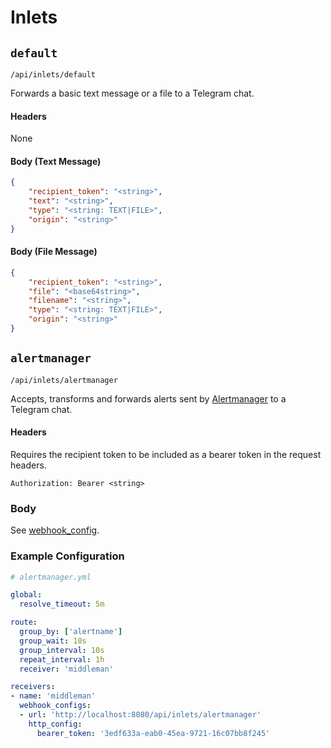 # Inlets
## `default`
`/api/inlets/default`

Forwards a basic text message or a file to a Telegram chat.  

#### Headers
None

#### Body (Text Message)
```json
{
    "recipient_token": "<string>",
    "text": "<string>",
    "type": "<string: TEXT|FILE>",
    "origin": "<string>"
}
```

#### Body (File Message)
```json
{
    "recipient_token": "<string>",
    "file": "<base64string>",
    "filename": "<string>",
    "type": "<string: TEXT|FILE>",
    "origin": "<string>"
}
```

## `alertmanager`
`/api/inlets/alertmanager`

Accepts, transforms and forwards alerts sent by [Alertmanager](https://prometheus.io/docs/alerting/alertmanager/) to a Telegram chat.

#### Headers
Requires the recipient token to be included as a bearer token in the request headers.
```
Authorization: Bearer <string>
```

### Body
See [webhook_config](https://prometheus.io/docs/alerting/configuration/#webhook_config).

### Example Configuration
```yaml
# alertmanager.yml

global:
  resolve_timeout: 5m

route:
  group_by: ['alertname']
  group_wait: 10s
  group_interval: 10s
  repeat_interval: 1h
  receiver: 'middleman'

receivers:
- name: 'middleman'
  webhook_configs:
  - url: 'http://localhost:8080/api/inlets/alertmanager'
    http_config:
      bearer_token: '3edf633a-eab0-45ea-9721-16c07bb8f245'
```